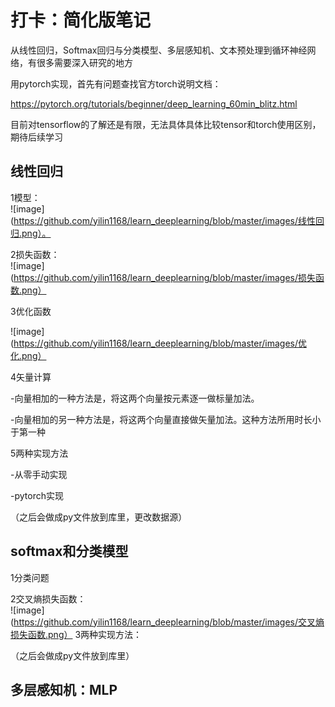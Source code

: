 # 打卡：简化版笔记
从线性回归，Softmax回归与分类模型、多层感知机、文本预处理到循环神经网络，有很多需要深入研究的地方  

用pytorch实现，首先有问题查找官方torch说明文档：  

https://pytorch.org/tutorials/beginner/deep_learning_60min_blitz.html  

目前对tensorflow的了解还是有限，无法具体具体比较tensor和torch使用区别，期待后续学习


## 线性回归
1模型：  
![image](https://github.com/yilin1168/learn_deeplearning/blob/master/images/线性回归.png）。

2损失函数：  
![image](https://github.com/yilin1168/learn_deeplearning/blob/master/images/损失函数.png）  

3优化函数  

![image](https://github.com/yilin1168/learn_deeplearning/blob/master/images/优化.png）  

4矢量计算  

-向量相加的一种方法是，将这两个向量按元素逐一做标量加法。  

-向量相加的另一种方法是，将这两个向量直接做矢量加法。这种方法所用时长小于第一种  

5两种实现方法  

-从零手动实现  

-pytorch实现  

（之后会做成py文件放到库里，更改数据源）

## softmax和分类模型
1分类问题  

2交叉熵损失函数：  
![image](https://github.com/yilin1168/learn_deeplearning/blob/master/images/交叉熵损失函数.png）
3两种实现方法：  

（之后会做成py文件放到库里）

## 多层感知机：MLP  

